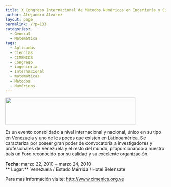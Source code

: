 ```yaml
---
title: X Congreso Internacional de Métodos Numéricos en Ingeniería y Ciencias Aplicadas (CIMENICS).
author: Alejandro Alvarez
layout: page
permalink: /?p=133
categories:
  - General
  - Matemática
tags:
  - Aplicadas
  - Ciencias
  - CIMENICS
  - Congreso
  - ingenieria
  - Internacional
  - matemáticas
  - Métodos
  - Numéricos
---
```

[<img class="aligncenter" title="CIMENICS" src="http://www.cimenics.org.ve/images/top1.jpg" alt="" width="409" height="86" />][1]

Es un evento consolidado a nivel internacional y nacional, único en su tipo en Venezuela y uno de los pocos que existen en Latinoamérica. Se caracteriza por poseer gran poder de convocatoria a investigadores y profesionales de Venezuela y el resto del mundo, proporcionando a nuestro país un Foro reconocido por su calidad y su excelente organización.

**Fecha:** marzo 22, 2010 – marzo 24, 2010  
** Lugar:** Venezuela / Estado Mérrida / Hotel Belensate

Para mas información visite: <a title="CIMENICS DESDE PROYECTOCIENCIA" href="http://www.cimenics.org.ve" target="_blank">http://www.cimenics.org.ve</a>

 [1]: http://www.cimenics.org.ve/
